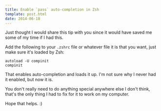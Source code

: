 ```yaml
---
title: Enable `pass` auto-completion in Zsh
template: post.html
date: 2014-06-18
---
```


Just thought I would share this tip with you since it would have saved me some
of my time if I had this.

Add the following to your `.zshrc` file or whatever file it is that you want,
just make sure it's loaded by Zsh:

    autoload -U compinit
    compinit

That enables auto-completion and loads it up. I'm not sure why I never had it
enabled, but now it is.

You don't really need to do anything special anywhere else I don't think, that's
the only thing I had to fix for it to work on my computer.

Hope that helps. :)
